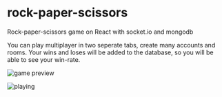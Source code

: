 # rock-paper-scissors

Rock-paper-scissors game on React with socket.io and mongodb

You can play multiplayer in two seperate tabs, create many accounts and rooms. 
Your wins and loses will be added to the database, so you will be able to see your win-rate.

![game preview](https://user-images.githubusercontent.com/71326992/219674820-22990586-affe-43cc-ab7f-d1318908f25e.png)

![playing](https://user-images.githubusercontent.com/71326992/219674844-2e3e7c69-38f4-40de-a7f7-fa1d085dc163.png)
